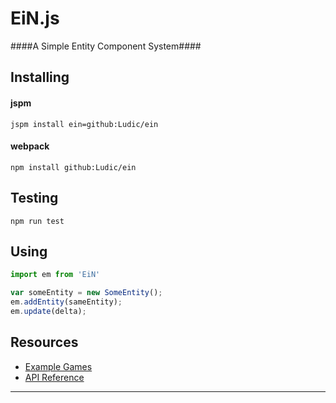 # EiN.js 
####A Simple Entity Component System####


## Installing

#### jspm

`jspm install ein=github:Ludic/ein`

#### webpack

`npm install github:Ludic/ein`

## Testing
`npm run test`

## Using
```javascript
import em from 'EiN'

var someEntity = new SomeEntity();
em.addEntity(sameEntity);
em.update(delta);
```

## Resources

* [Example Games](https://github.com/SoftwareSyndicate/Ludic/wiki/ExampleGames)
* [API Reference](https://github.com/SoftwareSyndicate/EiN/wiki/API)

***

